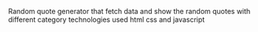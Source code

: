 Random quote generator that fetch data and show the random quotes with different category technologies used html css and javascript
